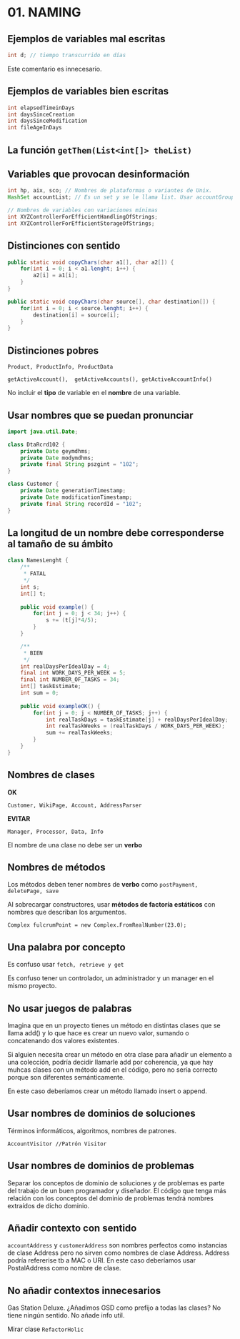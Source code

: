 # 01. NAMING

## Ejemplos de variables mal escritas

```java
int d; // tiempo transcurrido en días
```
Este comentario es innecesario.

## Ejemplos de variables bien escritas

```java 
int elapsedTimeinDays
int daysSinceCreation
int daysSinceModification
int fileAgeInDays
```

## La función `getThem(List<int[]> theList)`

## Variables que provocan desinformación

```java
int hp, aix, sco; // Nombres de plataformas o variantes de Unix.
HashSet accountList; // Es un set y se le llama list. Usar accountGroup, accounts...
```
```java
// Nombres de variables con variaciones mínimas        
int XYZControllerForEfficientHandlingOfStrings;
int XYZControllerForEfficientStorageOfStrings;
```

## Distinciones con sentido

```java
public static void copyChars(char a1[], char a2[]) {
    for(int i = 0; i < a1.lenght; i++) {
        a2[i] = a1[i];
    }
}
```
```java
public static void copyChars(char source[], char destination[]) {
    for(int i = 0; i < source.lenght; i++) {
        destination[i] = source[i];    
    }    
}
```

## Distinciones pobres

`Product, ProductInfo, ProductData`

`getActiveAccount(),  getActiveAccounts(), getActiveAccountInfo()`

No incluir el **tipo** de variable en el **nombre** de una variable.

## Usar nombres que se puedan pronunciar

```java
import java.util.Date;

class DtaRcrd102 {
    private Date geymdhms;
    private Date modymdhms;
    private final String pszgint = "102";
}
```
```java
class Customer {
    private Date generationTimestamp;
    private Date modificationTimestamp;
    private final String recordId = "102";
}
```

## La longitud de un nombre debe corresponderse al tamaño de su ámbito

```java
class NamesLenght {
    /**
     * FATAL
     */
    int s;
    int[] t;
    
    public void example() {
        for(int j = 0; j < 34; j++) {
            s += (t[j]*4/5);
        }
    }

    /**
     * BIEN
     */
    int realDaysPerIdealDay = 4;
    final int WORK_DAYS_PER_WEEK = 5;
    final int NUMBER_OF_TASKS = 34;
    int[] taskEstimate;
    int sum = 0;
    
    public void exampleOK() {
        for(int j = 0; j < NUMBER_OF_TASKS; j++) {
            int realTaskDays = taskEstimate[j] + realDaysPerIdealDay;
            int realTaskWeeks = (realTaskDays / WORK_DAYS_PER_WEEK);
            sum += realTaskWeeks;
        }    
    }
}
```

## Nombres de clases

**OK**

`Customer, WikiPage, Account, AddressParser`

**EVITAR**

`Manager, Processor, Data, Info`

El nombre de una clase no debe ser un **verbo**

## Nombres de métodos

Los métodos deben tener nombres de **verbo** como `postPayment, deletePage, save`

Al sobrecargar constructores, usar **métodos de factoría estáticos** con nombres que describan los argumentos.

`Complex fulcrumPoint = new Complex.FromRealNumber(23.0);`

## Una palabra por concepto

Es confuso usar `fetch, retrieve y get`

Es confuso tener un controlador, un administrador y un manager en el mismo proyecto.

## No usar juegos de palabras

Imagina que en un proyecto tienes un método en distintas clases que se llama add() y lo que hace es crear un nuevo valor,
sumando o concatenando dos valores existentes.

Si alguien necesita crear un método en otra clase para añadir un elemento a una colección, podría decidir llamarle add
por coherencia, ya que hay muhcas clases con un método add en el código, pero no sería correcto porque son diferentes semánticamente.

En este caso deberíamos crear un método llamado insert o append.

## Usar nombres de dominios de soluciones

Términos informáticos, algoritmos, nombres de patrones.

`AccountVisitor //Patrón Visitor`

## Usar nombres de dominios de problemas

Separar los conceptos de dominio de soluciones y de problemas es parte del trabajo de un buen programador y diseñador.
El código que tenga más relación con los conceptos del dominio de problemas tendrá nombres extraídos de dicho dominio.

## Añadir contexto con sentido

`accountAddress` y `customerAddress` son nombres perfectos como instancias de clase Address pero no sirven como nombres 
de clase Address. Address podría refererise tb a MAC o URI. En este caso deberíamos usar PostalAddress como nombre de clase.

## No añadir contextos innecesarios

Gas Station Deluxe. ¿Añadimos GSD como prefijo a todas las clases? No tiene ningún sentido. No añade info util.

Mirar clase `RefactorHolic`